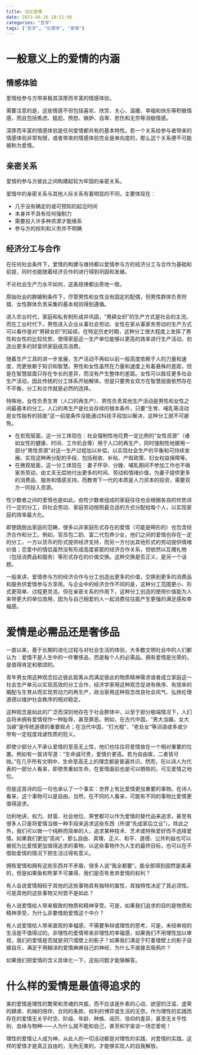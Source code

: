 ```yaml
---
title: 谈论爱情
date: 2023-06-26 18:51:06
categories: "哲学"
tags: ["哲学", "伦理学", "爱情"]
---
```


# 一般意义上的爱情的内涵

## 情感体验

爱情给参与方带来极其深厚而丰富的情感体验。

需要注意的是，这些情感不但包括喜欢、欣赏、关心、温暖、幸福和快乐等积极情感，而且包括焦虑、尴尬、愤怒、嫉妒、自卑、悲伤和无奈等消极情感。

深厚而丰富的情感体验是任何爱情都共有的基本特性。若一个关系给参与者带来的情感体验非常有限，或者带来的情感体验完全是单向度的，那么这个关系便不可能被称为爱情。

## 亲密关系

爱情的参与方彼此之间构建起较为牢固的亲密关系。

爱情中的亲密关系与其他人际关系有着明显的不同，主要体现在：

* 几乎没有确定的或可预知的起讫时间
* 本身并不具有任何强制力
* 需要投入许多种资源才能维系
* 参与方的权利和义务并不明确

## 经济分工与合作
   
在任何社会条件下，爱情的构建与维持都以爱情参与方的经济分工与合作为基础和前提，同时也能随着经济合作的进行得到巩固和发展。

不论社会生产力水平如何，这条规律都出奇地一致。

原始社会的群婚制条件下，尽管男性和女性没有固定的配偶，但男性群体负责狩猎、女性群体负责采集的基本规则得到遵循。

进入农业时代，家庭和私有制形成并巩固，“男耕女织”的生产方式是社会的主流。而在工业时代下，男性进入企业从事社会劳动、女性在家从事家务劳动的生产方式可以看作是对“男耕女织”的延续。在特定历史时期，这种分工很大程度上发挥了男性和女性的比较优势，使得家庭这一生产单位能够以更高的效率进行生产活动，创造出更多的财富供家庭成员消费。

随着生产工具的进一步发展，生产活动不再如以前一般高度依赖于人的力量和速度，而更依赖于知识和智慧。男性和女性虽然在力量和速度上有着悬殊的差距，但是在智慧层面只存在专长的差异，而没有产生整体的差距。女性可以胜任更多社会生产活动，因此传统的分工体系开始解体。但是只要男女双方在智慧层面依然存在不平衡，分工和合作就是必然的选择。

特殊地，女性负责生育（人口的再生产）、男性负责其他生产活动是男性和女性之间最基本的分工。人口的再生产是社会存续的根本条件，只要“生育、哺乳等活动是女性独有的技能”这一前提条件没能通过科技手段加以解决，这种分工就不可避免。

* 在宏观层面，这一分工体现在：社会强制性地花费一定比例的“女性资源”（诸如女性的健康、时间、工作机会等）用于人口的再生产，同时强制性地挪用一部分“男性资源”对这一生产过程加以补偿，以实现社会生产的平衡和可持续发展。实现这种再分配的手段，包括税收、补贴、产假政策、妇女权益保障等。
* 在微观层面，这一分工体现在：妻子怀孕、分娩、哺乳期间不参加工作也不做家务劳动，由丈夫无偿地付出更多的时间、劳动和情绪价值，为妻子提供更多的消费品、服务和情感支持。而教育下一代的本质是人力资本的投资，需要双方一同投入资源。

性少数者之间的爱情也是如此。由性少数者组成的家庭往往也会根据各自的优势进行一定的分工，将社会劳动、家庭劳动按照最合适的方式分配给每个人，以实现家庭的效率最大化。

即使跳脱出家庭的范畴，很多以非家庭形式存在的爱情（可能是畸形的）也包含经济合作和分工。例如，官员包二奶、富二代包养少女，他们之间的爱情也存在一定的分工，一方以货币的形式提供经济支持，而另一方付出其他形式的劳动提供情绪价值；恋爱中的情侣虽然没有形成高度紧密的经济合作关系，但依然以互赠礼物（包括消费品和服务）等形式存在的价值交换。这种交换是否正义，是另一个话题。

一般来讲，爱情参与方的经济合作与分工创造出更多的价值，交换到更多的消费品和服务供爱情参与方享用。与企业中的经济合作不同的是，这种分工范围更小、形式更简单、过程更灵活。但在亲密关系的作用下，这种分工创造的使用价值能为人来带更大的单位效用，因为与自己相爱的人一起消费往往能产生更强的满足感和幸福感。

# 爱情是必需品还是奢侈品

一直以来，基于长期的进化过程与对社会生活的体验，大多数文明社会中的人们都认为：爱情不是人生中的一件奢侈品，而是每个人的必需品。拥有爱情是光荣的，是值得肯定和歌颂的。

青年男女用这种观念拉近彼此距离从而满足彼此的物质精神需求或者成立家庭这一社会生产单元以实现高效的分工合作，经济学家用这种观念促进有秩序、有效率的婚配与生育从而实现劳动力的再生产，政治家用这种观念改良社会风气、弘扬伦理道德以维护社会秩序的相对稳定。

这种观念是如此的广泛而深刻地存在于社会群体中，以至于部分极端情况下，人们会将未拥有爱情视作一种耻辱，甚至罪恶。例如，在古代中国，“男大当婚，女大当嫁”是传统道德的重要观点；在当代中国，“打光棍”、“老处女”等词语或多或少带有一定程度戏谑性质的贬义。

即使少部分人不承认爱情的至高无上性，他们也往往将爱情放在一个相对重要的位置。例如有一首诗写道：“生命诚可贵，爱情价更高。若为自由故，二者皆可抛。”在几乎所有文明中，生命至高无上的理念都是普遍共识。然而，在以诗人为代表的一部分人看来，即使贵重如生命，在爱情面前也是可以牺牲的，可见爱情之地位。

但是这首诗的后一句也承认了一个事实：世界上有比爱情更加重要的事物。在诗人看来，这个事物可以是自由。当然，在不同的人看来，可能有不同的事物比爱情更值得追求。

功利地讲，权力、财富、社会地位、荣誉都可以作为爱情的替代品来追求，甚至有很多人只是将爱情当做一种手段来追求这些东西（所谓“先成家后立业”）。除此之外，我们可以做一个纯粹而简单的人，追求某种技术、艺术或特殊爱好而不选择爱情。如果我们更加“高尚”，那么自由、真理、正义、和平、道德、公共利益也可以被视为比爱情更加值得追求的事物，以这些事物作为人生的最终目标，也可以在不借助爱情的情况下把生活过得有意义。

拥有爱情和拥有这些东西并不矛盾，很多人说“我全都要”。能全部得到固然是美满的，但是如果鱼和熊掌不可兼得，我们是否有舍弃爱情的权利？

有人会说爱情相较于其他的这些事物具有独特的属性，其独特性决定了其必须性。可是其他的这些事物又何尝不是如此？

有人说爱情给人带来极致的物质和精神享受。可是，如果我们追求的目的是物质和精神享受，为什么非要借助爱情这个中介？

有人说爱情给人带来直观的幸福感，不需要争辩或理性的思考。可是，未经审视的生活是不值得过的。非理性的爱情带来非理性的幸福感，如果我们不用理性加以审视，我们的爱情是否就是洞穴墙壁上的影子？如果我们满足于盯着墙壁上的影子自娱自乐，满足于用糊涂的爱情麻痹自己的神经，为什么不直接去吸鸦片？

如果我们把爱情的含义具体化一下，这些问题才能够解答。

# 什么样的爱情是最值得追求的

美的爱情是理性的繁荣和灵魂的共振，而不应该是朴素的心动、欲望的泛滥、虚荣的肆虐、机械的陪伴、合同的条款、权利的博弈或生活的无奈。作为理性的实践而存在的爱情无关乎时空、阶级、年龄、种族、阅历、信仰的差异，甚至无关乎性别、血缘与物种——人为什么就不能和自己，甚至和宇宙谈一场恋爱呢！

理性的爱情让人成为神，从此人的一切活动都是对理性的实践、对爱情的实践。这样的爱情才是真正自由的，无拘无束的，才能够实现人的自我解放。
